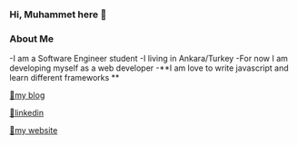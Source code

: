### Hi, Muhammet here 👋

<!--
**cokyaman65/cokyaman65** is a ✨ _special_ ✨ repository because its `README.md` (this file) appears on your GitHub profile.

Here are some ideas to get you started:

- 🔭 I’m currently working on ...
- 🌱 I’m currently learning ...
- 👯 I’m looking to collaborate on ...
- 🤔 I’m looking for help with ...
- 💬 Ask me about ...
- 📫 How to reach me: ...
- 😄 Pronouns: ...
- ⚡ Fun fact: ...
-->
### About Me 
-I am a Software Engineer student
-I living in Ankara/Turkey
-For now I am developing myself as a web developer 
-**I am love to write javascript and learn different frameworks **


[🤔my blog](https://medium.com/@cokyamanmuhammet)

[💬linkedin](https://www.linkedin.com/in/muhammet-%C3%A7okyaman-ba9591197/)

[🔭my website](muhammetcokyaman.com)
